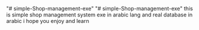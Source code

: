"# simple-Shop-management-exe" 
"# simple-Shop-management-exe" 
this is simple shop management system exe in arabic lang and real database in arabic 
i hope you enjoy and learn 

